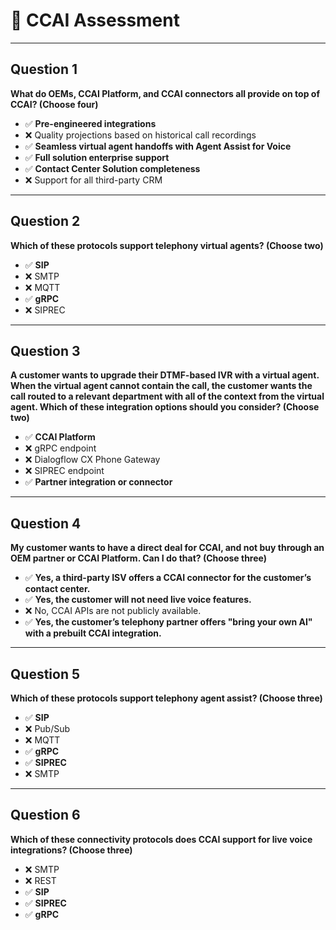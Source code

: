 # 🌟 CCAI Assessment  

---

## Question 1  
**What do OEMs, CCAI Platform, and CCAI connectors all provide on top of CCAI? (Choose four)**  
- ✅ **Pre-engineered integrations**  
- ❌ Quality projections based on historical call recordings  
- ✅ **Seamless virtual agent handoffs with Agent Assist for Voice**  
- ✅ **Full solution enterprise support**  
- ✅ **Contact Center Solution completeness**  
- ❌ Support for all third-party CRM  

---

## Question 2  
**Which of these protocols support telephony virtual agents? (Choose two)**  
- ✅ **SIP**  
- ❌ SMTP  
- ❌ MQTT  
- ✅ **gRPC**  
- ❌ SIPREC  

---

## Question 3  
**A customer wants to upgrade their DTMF-based IVR with a virtual agent. When the virtual agent cannot contain the call, the customer wants the call routed to a relevant department with all of the context from the virtual agent. Which of these integration options should you consider? (Choose two)**  
- ✅ **CCAI Platform**  
- ❌ gRPC endpoint  
- ❌ Dialogflow CX Phone Gateway  
- ❌ SIPREC endpoint  
- ✅ **Partner integration or connector**  

---

## Question 4  
**My customer wants to have a direct deal for CCAI, and not buy through an OEM partner or CCAI Platform. Can I do that? (Choose three)**  
- ✅ **Yes, a third-party ISV offers a CCAI connector for the customer’s contact center.**  
- ✅ **Yes, the customer will not need live voice features.**  
- ❌ No, CCAI APIs are not publicly available.  
- ✅ **Yes, the customer’s telephony partner offers "bring your own AI" with a prebuilt CCAI integration.**  

---

## Question 5  
**Which of these protocols support telephony agent assist? (Choose three)**  
- ✅ **SIP**  
- ❌ Pub/Sub  
- ❌ MQTT  
- ✅ **gRPC**  
- ✅ **SIPREC**  
- ❌ SMTP  

---

## Question 6  
**Which of these connectivity protocols does CCAI support for live voice integrations? (Choose three)**  
- ❌ SMTP  
- ❌ REST  
- ✅ **SIP**  
- ✅ **SIPREC**  
- ✅ **gRPC**  
